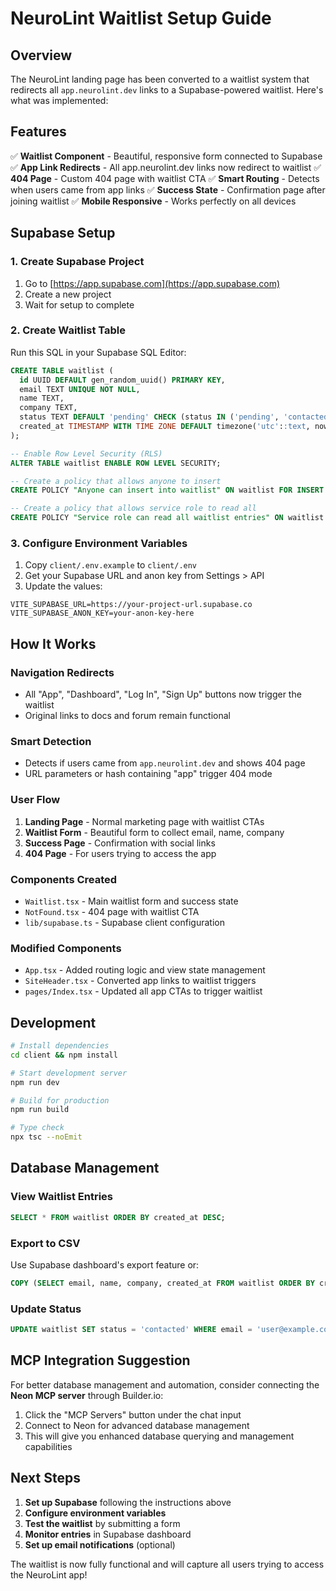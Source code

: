 # NeuroLint Waitlist Setup Guide

## Overview

The NeuroLint landing page has been converted to a waitlist system that redirects all `app.neurolint.dev` links to a Supabase-powered waitlist. Here's what was implemented:

## Features

✅ **Waitlist Component** - Beautiful, responsive form connected to Supabase
✅ **App Link Redirects** - All app.neurolint.dev links now redirect to waitlist
✅ **404 Page** - Custom 404 page with waitlist CTA
✅ **Smart Routing** - Detects when users came from app links
✅ **Success State** - Confirmation page after joining waitlist
✅ **Mobile Responsive** - Works perfectly on all devices

## Supabase Setup

### 1. Create Supabase Project

1. Go to [https://app.supabase.com](https://app.supabase.com)
2. Create a new project
3. Wait for setup to complete

### 2. Create Waitlist Table

Run this SQL in your Supabase SQL Editor:

```sql
CREATE TABLE waitlist (
  id UUID DEFAULT gen_random_uuid() PRIMARY KEY,
  email TEXT UNIQUE NOT NULL,
  name TEXT,
  company TEXT,
  status TEXT DEFAULT 'pending' CHECK (status IN ('pending', 'contacted', 'onboarded')),
  created_at TIMESTAMP WITH TIME ZONE DEFAULT timezone('utc'::text, now()) NOT NULL
);

-- Enable Row Level Security (RLS)
ALTER TABLE waitlist ENABLE ROW LEVEL SECURITY;

-- Create a policy that allows anyone to insert
CREATE POLICY "Anyone can insert into waitlist" ON waitlist FOR INSERT WITH CHECK (true);

-- Create a policy that allows service role to read all
CREATE POLICY "Service role can read all waitlist entries" ON waitlist FOR SELECT USING (auth.role() = 'service_role');
```

### 3. Configure Environment Variables

1. Copy `client/.env.example` to `client/.env`
2. Get your Supabase URL and anon key from Settings > API
3. Update the values:

```env
VITE_SUPABASE_URL=https://your-project-url.supabase.co
VITE_SUPABASE_ANON_KEY=your-anon-key-here
```

## How It Works

### Navigation Redirects

- All "App", "Dashboard", "Log In", "Sign Up" buttons now trigger the waitlist
- Original links to docs and forum remain functional

### Smart Detection

- Detects if users came from `app.neurolint.dev` and shows 404 page
- URL parameters or hash containing "app" trigger 404 mode

### User Flow

1. **Landing Page** - Normal marketing page with waitlist CTAs
2. **Waitlist Form** - Beautiful form to collect email, name, company
3. **Success Page** - Confirmation with social links
4. **404 Page** - For users trying to access the app

### Components Created

- `Waitlist.tsx` - Main waitlist form and success state
- `NotFound.tsx` - 404 page with waitlist CTA
- `lib/supabase.ts` - Supabase client configuration

### Modified Components

- `App.tsx` - Added routing logic and view state management
- `SiteHeader.tsx` - Converted app links to waitlist triggers
- `pages/Index.tsx` - Updated all app CTAs to trigger waitlist

## Development

```bash
# Install dependencies
cd client && npm install

# Start development server
npm run dev

# Build for production
npm run build

# Type check
npx tsc --noEmit
```

## Database Management

### View Waitlist Entries

```sql
SELECT * FROM waitlist ORDER BY created_at DESC;
```

### Export to CSV

Use Supabase dashboard's export feature or:

```sql
COPY (SELECT email, name, company, created_at FROM waitlist ORDER BY created_at DESC) TO STDOUT WITH CSV HEADER;
```

### Update Status

```sql
UPDATE waitlist SET status = 'contacted' WHERE email = 'user@example.com';
```

## MCP Integration Suggestion

For better database management and automation, consider connecting the **Neon MCP server** through Builder.io:

1. Click the "MCP Servers" button under the chat input
2. Connect to Neon for advanced database management
3. This will give you enhanced database querying and management capabilities

## Next Steps

1. **Set up Supabase** following the instructions above
2. **Configure environment variables**
3. **Test the waitlist** by submitting a form
4. **Monitor entries** in Supabase dashboard
5. **Set up email notifications** (optional)

The waitlist is now fully functional and will capture all users trying to access the NeuroLint app!
